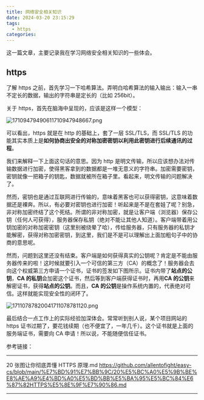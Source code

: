 ```yaml
---
title: 网络安全相关知识
date: 2024-03-20 23:15:29
tags:
  - https
categories:
---
```


这一篇文章，主要记录我在学习网络安全相关知识的一些体会。

## https

了解 https 之前，首先学习一下哈希算法。弄明白哈希算法的输入输出：输入一串不定长的数据，输出的字符串是定长的（比如 256bit）。

关于 https，首先在脑海中呈现的，应该是这样一个模型：

![17109479490611710947948667.png](https://fastly.jsdelivr.net/gh/li199-code/blog-imgs@main/17109479490611710947948667.png)

可以看出，https 就是在 http 的基础上，套了一层 SSL/TLS，而 SSL/TLS 的功能其实本质上是**如何协商出安全的对称加密密钥以利用此密钥进行后续通讯的过程**。

我们来解释一下上面这句话的意思。因为 http 是明文传输，所以应该想办法对传输数据进行加密，使得黑客拿到的数据都是一堆无意义的字符串。加密需要密钥，密钥就像一把箱子的钥匙，数据就被所在箱子里。看起来，明文传输的问题解决了。

然而，密钥也是通过互联网进行传输的，意味着黑客也可以获得密钥，这意味着数据还是裸奔。所以，有必要对密钥也进行加密！听起来是不是在套娃了呢？别急，非对称加密终结了这个死结。所谓的非对称加密，就是让客户端（浏览器）保存公钥（任何人可获得），服务器保存私钥（绝对不能让其他人知道）。客户端带着用公钥加密的对称加密密钥（这里别被绕晕了哈），传给服务器，只有服务器的私钥才能解密，获得对称加密密钥，到这里，我们是不是可以理解出上面加粗句子中的协商的意思呢。

然而，问题到这里还没有结束。客户端是如何获得真实的公钥呢？肯定是不能由服务器传来的啦！这时候就要引入一个可信的第三方（CA）的概念了！服务器会去向这个权威第三方申请一个证书，证书的签发如下图所示。证书内带了**站点的公钥**，**CA 的私钥**会加密这个证书，然后等到客户端获得证书时，再用**CA 的公钥**来解密证书，获得**站点的公钥**。而且，**CA 的公钥**是操作系统内置的，代表绝对可信。这样就能实现安全性的闭环了。

![17110787820041711078781120.png](https://fastly.jsdelivr.net/gh/li199-code/blog-imgs@main/17110787820041711078781120.png)

最后结合一点工作上的实际经验加深体会。常常听到别人说，某个项目网站的 https 证书过期了，要花钱续期（也不便宜了，一年几千）。这个证书就是上面的服务端证书，需要向 CA 申请！所以说，不能随便信任证书。

参考链接：

---

20 张图让你彻底弄懂 HTTPS 原理.md
https://github.com/allentofight/easy-cs/blob/main/%E7%BD%91%E7%BB%9C/20%E5%BC%A0%E5%9B%BE%E8%AE%A9%E4%BD%A0%E5%BD%BB%E5%BA%95%E5%BC%84%E6%87%82HTTPS%E5%8E%9F%E7%90%86.md

---
